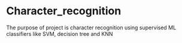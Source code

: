 # Character_recognition
The purpose of project is character recognition using supervised ML classifiers like SVM, decision tree and KNN 
